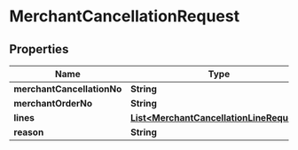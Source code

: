 
# MerchantCancellationRequest

## Properties
Name | Type | Description | Notes
------------ | ------------- | ------------- | -------------
**merchantCancellationNo** | **String** |  | 
**merchantOrderNo** | **String** |  | 
**lines** | [**List&lt;MerchantCancellationLineRequest&gt;**](MerchantCancellationLineRequest.md) |  | 
**reason** | **String** |  |  [optional]



